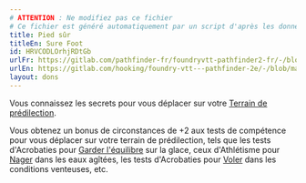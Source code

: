 ```yaml
---
# ATTENTION : Ne modifiez pas ce fichier
# Ce fichier est généré automatiquement par un script d'après les données du module Foundry VTT officiel et de sa traduction
title: Pied sûr
titleEn: Sure Foot
id: HRVCODLOrhjRDtGb
urlFr: https://gitlab.com/pathfinder-fr/foundryvtt-pathfinder2-fr/-/blob/master/data/feats/HRVCODLOrhjRDtGb.htm
urlEn: https://gitlab.com/hooking/foundry-vtt---pathfinder-2e/-/blob/master/packs/data/feats.db/sure-foot.json
layout: dons
---
```

Vous connaissez les secrets pour vous déplacer sur votre [Terrain de prédilection](environnement-de-prédilection.html).

Vous obtenez un bonus de circonstances de +2 aux tests de compétence pour vous déplacer sur votre terrain de prédilection, tels que les tests d'Acrobaties pour [Garder l'équilibre](../actions/garder-l-équilibre.html) sur la glace, ceux d'Athlétisme pour [Nager](../actions/nager.html) dans les eaux agîtées, les tests d'Acrobaties pour [Voler](../actions/voler.html) dans les conditions venteuses, etc.
